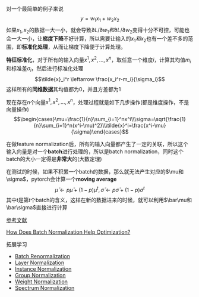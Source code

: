 对一个最简单的例子来说$$y=w_1x_1+w_2x_2$$如果$x_1,x_2$的数据一大一小，就会导致$\partial L/\partial w_1和\partial L/\partial w_2$变得十分不可控，可能也会一大一小，让**梯度下降**不好计算，所以需要让输入的$x_1和x_2$也有一个差不多的范围，即**标准化处理**，从而让梯度下降便于计算处理。

**特征标准化**，对于所有的输入向量$x^1,x^2,...,x^n$，取任意一个维度$i$，计算其均值$m_i$和标准差$\sigma_i$，然后进行标准化处理$$\tilde{x}_i^r \leftarrow \frac{x_i^r-m_i}{\sigma_i}$$这样所有的**同维数据**其均值都为0，并且方差都为1

现在存在$n$个向量$x^1,x^2,...,x^n$，处理过程就是如下几步操作(都是维度操作，不是向量操作)
$$\begin{cases}\mu=\frac{1}{n}\sum_{i=1}^nx^i\\\sigma=\sqrt{\frac{1}{n}\sum_{i=1}^n(x^i-\mu)^2}\\\tilde{x}^i=\frac{x^i-\mu}{\sigma}\end{cases}$$

在做feature normalization后，所有的输入向量都产生了一定的关联，所以这个输入向量是对一个**batch**进行处理的，所以是batch normalization，同时这个batch的大小一定得是**非常大**的(大数定理)

在测试的时候，如果不积累一个batch的数据，那么就无法产生对应的$\mu和\sigma$，pytorch会计算一个**moving average**$$\bar\mu \leftarrow p\bar\mu+(1-p)\mu^t,\bar\sigma\leftarrow p\bar\sigma+(1-p)\sigma^t$$其中$t$是第$t$个batch的含义，这样在新的数据进来的时候，就可以利用$\bar\mu和\bar\sigma$直接进行计算

[参考文献](https://arxiv.org/pdf/1502.03167)

[How Does Batch Normalization Help Optimization?](https://arxiv.org/pdf/1805.11604)

拓展学习
* [Batch Renormalization](https://arxiv.org/pdf/1702.03275)
* [Layer Normalization](https://arxiv.org/pdf/1607.06450)
* [Instance Normalization](https://arxiv.org/pdf/1607.08022)
* [Group Normalization](https://arxiv.org/pdf/1803.08494)
* [Weight Normalization](https://arxiv.org/pdf/1602.07868)
* [Spectrum Normalization](https://arxiv.org/pdf/1705.10941)

